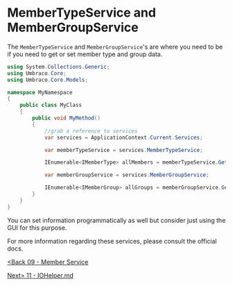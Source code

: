 # MemberTypeService and MemberGroupService

The `MemberTypeService` and `MemberGroupService`'s are where you need to be if you need to get or set member type and group data.

```c#
using System.Collections.Generic;
using Umbraco.Core;
using Umbraco.Core.Models;

namespace MyNamespace
{
    public class MyClass
    {
        public void MyMethod()
        {
            //grab a reference to services
            var services = ApplicationContext.Current.Services;

            var memberTypeService = services.MemberTypeService;

            IEnumerable<IMemberType> allMembers = memberTypeService.GetAll();

            var memberGroupService = services.MemberGroupService;

            IEnumerable<IMemberGroup> allGroups = memberGroupService.GetAll();
        }
    }
}
```

You can set information programmatically as well but consider just using the GUI for this purpose.

For more information regarding these services, please consult the official docs.

[<Back 09 - Member Service](09%20-%20Member%20Service.md)

[Next> 11 - IOHelper.md](11%20-%20IOHelper.md.md)
